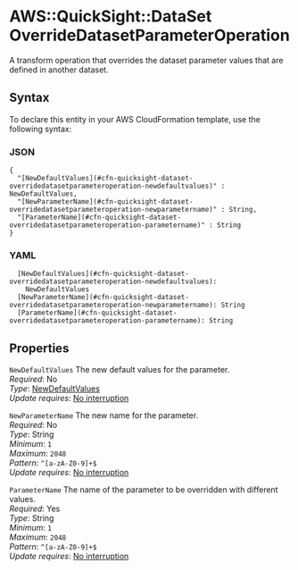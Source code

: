 # AWS::QuickSight::DataSet OverrideDatasetParameterOperation<a name="aws-properties-quicksight-dataset-overridedatasetparameteroperation"></a>

A transform operation that overrides the dataset parameter values that are defined in another dataset\.

## Syntax<a name="aws-properties-quicksight-dataset-overridedatasetparameteroperation-syntax"></a>

To declare this entity in your AWS CloudFormation template, use the following syntax:

### JSON<a name="aws-properties-quicksight-dataset-overridedatasetparameteroperation-syntax.json"></a>

```
{
  "[NewDefaultValues](#cfn-quicksight-dataset-overridedatasetparameteroperation-newdefaultvalues)" : NewDefaultValues,
  "[NewParameterName](#cfn-quicksight-dataset-overridedatasetparameteroperation-newparametername)" : String,
  "[ParameterName](#cfn-quicksight-dataset-overridedatasetparameteroperation-parametername)" : String
}
```

### YAML<a name="aws-properties-quicksight-dataset-overridedatasetparameteroperation-syntax.yaml"></a>

```
  [NewDefaultValues](#cfn-quicksight-dataset-overridedatasetparameteroperation-newdefaultvalues): 
    NewDefaultValues
  [NewParameterName](#cfn-quicksight-dataset-overridedatasetparameteroperation-newparametername): String
  [ParameterName](#cfn-quicksight-dataset-overridedatasetparameteroperation-parametername): String
```

## Properties<a name="aws-properties-quicksight-dataset-overridedatasetparameteroperation-properties"></a>

`NewDefaultValues`  <a name="cfn-quicksight-dataset-overridedatasetparameteroperation-newdefaultvalues"></a>
The new default values for the parameter\.  
*Required*: No  
*Type*: [NewDefaultValues](aws-properties-quicksight-dataset-newdefaultvalues.md)  
*Update requires*: [No interruption](https://docs.aws.amazon.com/AWSCloudFormation/latest/UserGuide/using-cfn-updating-stacks-update-behaviors.html#update-no-interrupt)

`NewParameterName`  <a name="cfn-quicksight-dataset-overridedatasetparameteroperation-newparametername"></a>
The new name for the parameter\.  
*Required*: No  
*Type*: String  
*Minimum*: `1`  
*Maximum*: `2048`  
*Pattern*: `^[a-zA-Z0-9]+$`  
*Update requires*: [No interruption](https://docs.aws.amazon.com/AWSCloudFormation/latest/UserGuide/using-cfn-updating-stacks-update-behaviors.html#update-no-interrupt)

`ParameterName`  <a name="cfn-quicksight-dataset-overridedatasetparameteroperation-parametername"></a>
The name of the parameter to be overridden with different values\.  
*Required*: Yes  
*Type*: String  
*Minimum*: `1`  
*Maximum*: `2048`  
*Pattern*: `^[a-zA-Z0-9]+$`  
*Update requires*: [No interruption](https://docs.aws.amazon.com/AWSCloudFormation/latest/UserGuide/using-cfn-updating-stacks-update-behaviors.html#update-no-interrupt)
